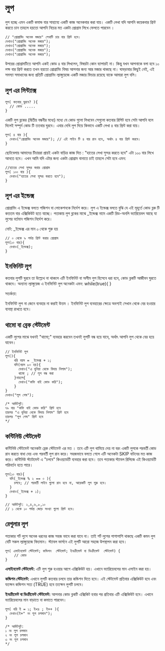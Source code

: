 # লুপ
লুপ হচ্ছে এমন একটি কমান্ড যার সাহায্যে একটি কাজ অনেকবার করা যায়। একটি লেখা যদি আপনি কয়েকবার প্রিন্ট করতে চান তাহলে হয়তো আপনি নিচের মত একটা প্রোগ্রাম লিখে ফেলতে পারবেন ।

```
// "প্রোগ্রামিং অনেক মজার" লেখাটি চার বার প্রিন্ট হবে।
দেখাও("প্রোগ্রামিং অনেক মজার");
দেখাও("প্রোগ্রামিং অনেক মজার");
দেখাও("প্রোগ্রামিং অনেক মজার");
দেখাও("প্রোগ্রামিং অনেক মজার");
```

উপরের প্রোগ্রামটিতে আপনি একই কোড ৪ বার লিখলেন, বিষয়টা কোন ব্যাপারই না। কিন্তু যখন আপনাকে বলা হবে ১০ লক্ষ বার প্রিন্ট করতে তখন হয়তো প্রোগ্রামিং বিষয় আপনার জন্য আর মজার থাকছে না। ঘাবড়াবার কিছুই নেই, এই সমস্যা সমাধানের জন্য প্রতিটি প্রোগ্রামিং ল্যাঙ্গুয়েজে একটি মজার ফিচার রয়েছে যাকে আমারা লুপ বলি।

## লুপ এর সিন্ট্যাক্স
```
লুপ( কতবার_ঘুরবে? ){
  // কোড .....
}
```


একটি লুপ ব্লকের (দ্বিতীয় বন্ধনীর মধ্যে) মধ্যে যে কোড গুলো লিখবেন সেগুলো কতবার রিপিট হবে সেটা আপনি বলে দিলেই সম্পুর্ন কোড টি ততবার ঘুরবে। এবার দেখি লুপ দিয়ে কিভাবে একটি লেখা ৪ বার প্রিন্ট করা যায়।

```
লুপ( ৪ বার ){
  দেখাও("প্রোগ্রামিং অনেক মজার"); // এই লাইন টি ৪ বার রান হবে, অর্থাৎ ৪ বার প্রিন্ট করবে।
}
```

ছোটবেলায় আমাদের টিচাররা প্রায়ই একটা বাড়ির কাজ দিত : "হাতের লেখা সুন্দর করতে হবে" এটা ১০০ বার লিখে আনতে হবে। এখন আমি যদি এটার জন্য একটা প্রোগ্রাম বানাতে চাই তাহলে সেটা হবে এমন:

```
//হাতের লেখা সুন্দর করার প্রোগ্রাম
লুপ( ১০০ বার ){
  দেখাও("হাতের লেখা সুন্দর করতে হবে");
}
```

## লুপ এর ইন্ডেক্স
প্রোগ্রামিং এ ইন্ডেক্স বলতে পজিশন বা লোকেশনকে নির্দেশ করে। লুপ এ ইন্ডেক্স বলতে বুঝি যে এই মূহূর্তে কোড ব্লক টি কততম বার এক্সিকিউট হতে যাচ্ছে। পতাকায় লুপ ব্লকের মাঝে _ইন্ডেক্স নামে একটি রিড-অনলি ভ্যারিয়েবল আছে যা লুপের বর্তমান পজিশন নির্দেশ করে।

নোট: _ইন্ডেক্স এর মান ০ থেকে শুরু হয়

```
// ০ থেকে ৯ পর্যন্ত প্রিন্ট করার প্রোগ্রাম
লুপ(১০ বার){
  দেখাও(_ইন্ডেক্স);
}
```

## ইনফিনিট লুপ
কতবার লুপটি ঘুরবে তা উল্ল্যেখ না থাকলে এটি ইনফিনিট বা অসীম লুপ হিসেবে ধরা হবে, কোড ব্লকটি আজীবন ঘুরতে থাকবে। অন্যান্য ল্যাঙ্গুয়েজ এ ইনফিনিট লুপ অনেকটা এমন:  while(true){ }

সতর্কতা:

ইনফিনিট লুপ না জেনে ব্যবহার না করাই উত্তম । ইনফিনিট লুপ ব্যবহারের ক্ষেত্রে অবশ্যই সেখান থেকে বের হওয়ার ব্যবস্থা রাখতে হবে।

## থামো বা ব্রেক স্টেটমেন্ট
একটি লুপের মাঝে যখনই "থামো;" ব্যবহার করবেন তখনই লুপটি বন্ধ হয়ে যাবে, অর্থাৎ আপনি লুপ থেকে বের হয়ে যাবেন।

```
// ইনফিনিট লুপ
লুপ(){
    ধরি বয়স = _ইন্ডেক্স + ১;
    যদি(বয়স ৮০ হয়){
      দেখাও("এ দুনিয়া থেকে বিদায় নিলাম");
      থামো ; // লুপ বন্ধ করা
    }নাহলে{
      দেখাও("কফি খাই কোড করি");
    }
}
দেখাও("লুপ শেষ");

/* আউটপুট:
৭৯ বার "কফি খাই কোড করি" প্রিন্ট হবে
তারপর "এ দুনিয়া থেকে বিদায় নিলাম" প্রিন্ট হবে
তারপর "লুপ শেষ" প্রিন্ট হবে
*/
```

## কন্টিনিউ স্টেটমেন্ট
কন্টিনিউ স্টেটমেন্ট  অনেকটা ব্রেক স্টেটমেন্ট এর মত । তবে এটি লুপ থামিয়ে দেয় না বরং একটি লুপকে পরবর্তী কোড রান করতে বাধা দেয় এবং পরবর্তী লুপ রান করে। সহজভাবে বলতে গেলে এটি অনেকটা SKIP বাটনের মত কাজ করে। কন্টিনিউ স্ট্যাটমেন্ট এ "চলবে" কিওয়্যার্ডটি ব্যবহার করা হবে। তবে পতাকার স্ট্যাবল রিলিজে এই কিওয়্যার্ডটি পরিবর্তন হতে পারে।   

```
লুপ(১০ বার){
  যদি(_ইন্ডেক্স % ২ == ০ ){
    চলবে; // পরবর্তী লাইন গুলো রান হবে না, আরেকটি লুপ শুরু হবে।
  }
  দেখাও(_ইন্ডেক্স + ১);
}

// আউটপুট: ২,৪,৬,৮,১০
// ১ থেকে ১০ পর্যন্ত জোড় সংখ্যা গুলো প্রিন্ট হবে।

```

## রেগুলার লুপ
পতাকার শর্ট লুপে অনেক ধরনের কাজ সহজ ভাবে করা যাবে না। তাই শর্ট লুপের পাশাপাশি থাকছে একটি কমন লুপ যেটি সকল ল্যাঙ্গুয়েজে বিদ্যমান। স্ট্যাবল ভার্সনে এই লুপটি আরো সহজে উপস্থাপন করা হবে।

```
লুপ( এসাইনমেন্ট স্টেটমেন্ট; কন্ডিশন  স্টেটমেন্ট; ইনক্রীমেন্ট বা ডিক্রীমেন্ট  স্টেটমেন্ট) {
    // কোড
}
```

<b>এসাইনমেন্ট স্টেটমেন্ট:</b> এটি লুপ শুরু হওয়ার আগে এক্সিকিউট হয়। এখানে ভ্যারিয়েবলের মান এসাইন করা হয়।

<b>কন্ডিশন   স্টেটমেন্ট:</b>  এখানে লুপটি কতবার চলবে তার কন্ডিশন দিতে হবে। এই  স্টেটমেন্ট প্রতিবার এক্সিকিউট হবে এবং যতক্ষন কন্ডিশন সত্য (TRUE) হবে ততক্ষন লুপটি চলবে।

 <b>ইনক্রীমেন্ট বা ডিক্রীমেন্ট স্টেটমেন্ট:</b>  আপনার কোড ব্লকটি এক্সিকিট হবার পর প্রতিবার এটি এক্সিকিউট হবে। এখানে ভ্যারিয়েবলের মান বাড়াতে বা কমাতে পারবেন।

```
লুপ( ধরি ই = ১; ই<৪ ; ই++ ){
  দেখাও(ই+" নং লুপ চলমান");
}

/* আউটপুট:
১ নং লুপ চলমান
২ নং লুপ চলমান
৩ নং লুপ চলমান
*/
```
